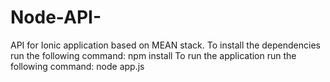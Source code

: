 # Node-API-
API for Ionic application based on MEAN stack.
To install the dependencies run the following command:   npm install
To run the application run the following command:   node app.js
